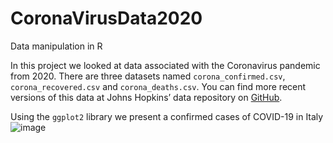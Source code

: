 # CoronaVirusData2020
Data manipulation in R

In this project we looked at data associated with the Coronavirus pandemic from 2020.
There are three datasets named `corona_confirmed.csv`, `corona_recovered.csv` and `corona_deaths.csv`. You can find more recent versions of this data at Johns Hopkins’ data repository on [GitHub](https://github.com/CSSEGISandData/COVID-19).

Using the `ggplot2` library we present a confirmed cases of COVID-19 in Italy
![image](https://github.com/AnitaOberstar/CoronaVirusData2020/assets/80590227/adc962eb-0d17-4a49-aa75-d3114388f39a)


